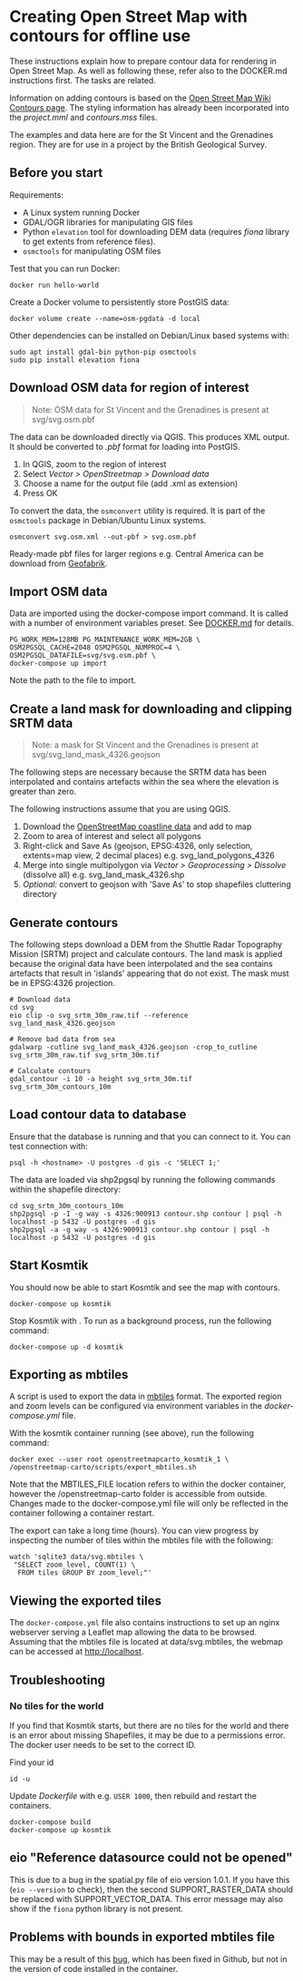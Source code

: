 # Creating Open Street Map with contours for offline use

These instructions explain how to prepare contour data for rendering in Open Street
Map.  As well as following these, refer also to the DOCKER.md instructions 
first.  The tasks are related.

Information on adding contours is based on the [Open Street
Map Wiki Contours page](http://wiki.openstreetmap.org/wiki/Contours).  The
styling information has already been incorporated into the _project.mml_ and
_contours.mss_ files.

The examples and data here are for the St Vincent
and the Grenadines region.  They are for use in a project by the British Geological
Survey.


## Before you start

Requirements:

* A Linux system running Docker
* GDAL/OGR libraries for manipulating GIS files
* Python `elevation` tool for downloading DEM data (requires _fiona_ library to
  get extents from reference files).
* `osmctools` for manipulating OSM files

Test that you can run Docker:

```
docker run hello-world
```

Create a Docker volume to persistently store PostGIS data:

```
docker volume create --name=osm-pgdata -d local
```

Other dependencies can be installed on Debian/Linux based systems with:

```
sudo apt install gdal-bin python-pip osmctools
sudo pip install elevation fiona
```

## Download OSM data for region of interest

> Note: OSM data for St Vincent and the Grenadines is present at
> svg/svg.osm.pbf

The data can be downloaded directly via QGIS.  This produces XML output.  It
should be converted to _.pbf_ format for loading into PostGIS.

1. In QGIS, zoom to the region of interest
2. Select _Vector > OpenStreetmap > Download data_
3. Choose a name for the output file (add .xml as extension)
4. Press OK

To convert the data, the `osmconvert` utility is required.  It is part of the
`osmctools` package in Debian/Ubuntu Linux systems.

```
osmconvert svg.osm.xml --out-pbf > svg.osm.pbf
```

Ready-made pbf files for larger regions e.g. Central America can be download
from [Geofabrik](http://download.geofabrik.de/).


## Import OSM data

Data are imported using the docker-compose import command.  It is called with
a number of environment variables preset.  See [DOCKER.md](DOCKER.md) for
details.

```
PG_WORK_MEM=128MB PG_MAINTENANCE_WORK_MEM=2GB \
OSM2PGSQL_CACHE=2048 OSM2PGSQL_NUMPROC=4 \
OSM2PGSQL_DATAFILE=svg/svg.osm.pbf \
docker-compose up import 
```

Note the path to the file to import.


## Create a land mask for downloading and clipping SRTM data

> Note: a mask for St Vincent and the Grenadines is present at
> svg/svg_land_mask_4326.geojson

The following steps are necessary because the SRTM data has been interpolated
and contains artefacts within the sea where the elevation is greater than zero.

The following instructions assume that you are using QGIS.

1. Download the [OpenStreetMap coastline data](http://data.openstreetmapdata.com/land-polygons-split-3857.zip) and add to map
2. Zoom to area of interest and select all polygons
3. Right-click and Save As (geojson, EPSG:4326, only selection, extents=map view, 2 decimal
   places) e.g. svg_land_polygons_4326
4. Merge into single multipolygon via _Vector > Geoprocessing > Dissolve_
   (dissolve all) e.g. svg_land_mask_4326.shp
5. _Optional:_ convert to geojson with 'Save As' to stop shapefiles cluttering
   directory


## Generate contours

The following steps download a DEM from the Shuttle Radar Topography Mission
(SRTM) project and calculate contours.  The land mask is applied because the
original data have been interpolated and the sea contains artefacts that result
in 'islands' appearing that do not exist.  The mask must be in EPSG:4326
projection.

```
# Download data
cd svg
eio clip -o svg_srtm_30m_raw.tif --reference svg_land_mask_4326.geojson

# Remove bad data from sea
gdalwarp -cutline svg_land_mask_4326.geojson -crop_to_cutline svg_srtm_30m_raw.tif svg_srtm_30m.tif

# Calculate contours
gdal_contour -i 10 -a height svg_srtm_30m.tif svg_srtm_30m_contours_10m
```

## Load contour data to database

Ensure that the database is running and that you can connect to it.  You can
test connection with:

```
psql -h <hostname> -U postgres -d gis -c 'SELECT 1;'
```

The data are loaded via shp2pgsql by running the following commands within the
shapefile directory:

```
cd svg_srtm_30m_contours_10m
shp2pgsql -p -I -g way -s 4326:900913 contour.shp contour | psql -h localhost -p 5432 -U postgres -d gis
shp2pgsql -a -g way -s 4326:900913 contour.shp contour | psql -h localhost -p 5432 -U postgres -d gis
```


## Start Kosmtik

You should now be able to start Kosmtik and see the map with contours.

```
docker-compose up kosmtik
```

Stop Kosmtik with <ctrl-C>.  To run as a background process, run the following
command:

```
docker-compose up -d kosmtik
```


## Exporting as mbtiles

A script is used to export the data in [mbtiles](http://wiki.openstreetmap.org/wiki/MBTiles) format.  The exported region and zoom levels can be configured via environment variables in the _docker-compose.yml_ file.

With the kosmtik container running (see above), run the following command:

```
docker exec --user root openstreetmapcarto_kosmtik_1 \
/openstreetmap-carto/scripts/export_mbtiles.sh
```

Note that the MBTILES_FILE location refers to within the docker container,
however the /openstreetmap-carto folder is accessible from outside.  Changes
made to the docker-compose.yml file will only be reflected in the container
following a container restart.

The export can take a long time (hours).  You can view progress by inspecting
the number of tiles within the mbtiles file with the following:

```
watch 'sqlite3 data/svg.mbtiles \
 "SELECT zoom_level, COUNT(1) \
  FROM tiles GROUP BY zoom_level;"'
```


## Viewing the exported tiles

The `docker-compose.yml` file also contains instructions to set up an nginx
webserver serving a Leaflet map allowing the data to be browsed.  Assuming that
the mbtiles file is located at data/svg.mbtiles, the webmap can be accessed at
[http://localhost](http://localhost).


## Troubleshooting

### No tiles for the world

If you find that Kosmtik starts, but there are no tiles for the world and there
is an error about missing Shapefiles, it may be due to a permissions error.
The docker user needs to be set to the correct ID.

Find your id

```
id -u
```

Update _Dockerfile_ with e.g. `USER 1000`, then rebuild and restart the
containers.

```
docker-compose build
docker-compose up kosmtik
```

## eio "Reference datasource could not be opened"

This is due to a bug in the spatial.py file of eio version 1.0.1.  If you have
 this (`eio --version` to check), then the second SUPPORT_RASTER_DATA should be
replaced with SUPPORT_VECTOR_DATA.  This error message may also show if the
`fiona` python library is not present.


## Problems with bounds in exported mbtiles file

This may be a result of this
[bug](https://github.com/kosmtik/kosmtik-mbtiles-export/commit/4da99650f690e3e35f05bd97679ae992c18a3cb1),
which has been fixed in Github, but not in the version of code installed in the
container.
